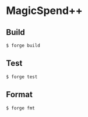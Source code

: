# MagicSpend++

## Build

```shell
$ forge build
```

## Test

```shell
$ forge test
```

## Format

```shell
$ forge fmt
```
